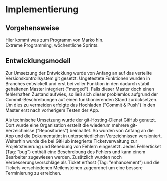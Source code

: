 # Implementierung
## Vorgehensweise

Hier kommt was zum Programm von Marko hin.  
Extreme Programming, wöchentliche Sprints.

## Entwicklungsmodell
Zur Umsetzung der Entwicklung wurde von Anfang an auf das verteilte Versionskontrollsystem git gesetzt.
Ungetestete Funktionen wurden in Branches entwickelt und erst bei voller Funktion in den dadurch
stabil gehaltenen Master integriert ("merged"). Falls dieser Master doch einen fehlerhaften Zustand aufwies, so
ließ sich dieser problemlos aufgrund der Commit-Beschreibungen auf einen funktionierenden Stand zurücksetzen.
Um dies zu vermeiden erfolgte das Hochladen ("Commit & Push") in den Master erst nach vorherigem Testen der App.

Als technische Umsetzung wurde der git-Hosting-Dienst GitHub genutzt. Dort wurde eine Organisation erstellt die wiederum 
mehrere git-Verzeichnisse ("Repositories") beinhaltet. So wurden von Anfang an die App und die Dokumentatint in unterschiedlichen
Verzeichnissen versioniert.  
Weiterhin wurde die bei GitHub integrierte Ticketverwaltung zur Projektsteuerung und Behebung von Fehlern eingesetzt.
Jedes Fehlerticket (Tag: "bug") enthält eine Beschreibung des Fehlers und kann einem Bearbeiter zugewiesen werden. 
Zusätzlich wurden noch Verbesserungsvorschläge als Ticket erfasst (Tag: "enhancement") und die Tickets verschiedenen
Meilensteinen zugeordnet um eine bessere Terminierung zu erreichen.
